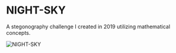 # NIGHT-SKY

A stegonography challenge I created in 2019 utilizing mathematical concepts. 

![NIGHT-SKY](https://user-images.githubusercontent.com/46949964/135770430-8cfbcb31-82e0-44d1-8cac-c3d6e2fbb1f4.jpg)
